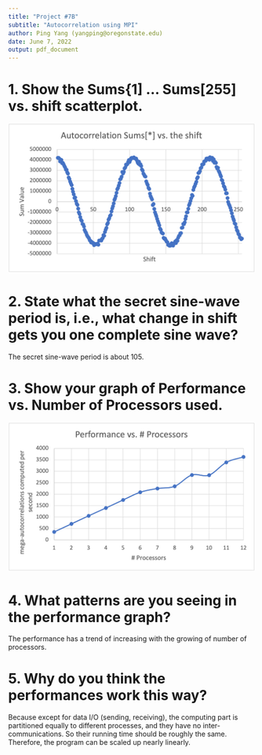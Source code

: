 ```yaml
---
title: "Project #7B"
subtitle: "Autocorrelation using MPI"
author: Ping Yang (yangping@oregonstate.edu)
date: June 7, 2022
output: pdf_document
---
```


# 1. Show the Sums{1] ... Sums[255] vs. shift scatterplot.

![Sums[*] vs. Shift](Picture2.png)

# 2. State what the secret sine-wave period is, i.e., what change in shift gets you one complete sine wave?

The secret sine-wave period is about 105.

# 3. Show your graph of Performance vs. Number of Processors used.

![Performance vs. Number of Processors](Picture1.png)

# 4. What patterns are you seeing in the performance graph?

The performance has a trend of increasing with the growing of number of processors.

# 5. Why do you think the performances work this way?

Because except for data I/O (sending, receiving), the computing part is partitioned equally to different processes, and they have no inter-communications. So their running time should be roughly the same. Therefore, the program can be scaled up nearly linearly. 